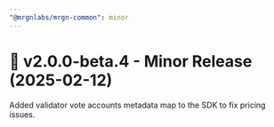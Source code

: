 ```yaml
---
"@mrgnlabs/mrgn-common": minor
---
```


# 🚀 v2.0.0-beta.4 - Minor Release (2025-02-12)

Added validator vote accounts metadata map to the SDK to fix pricing issues.
